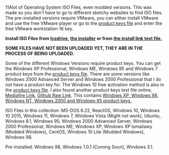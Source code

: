 11Alot of Operating System ISO Files, even modded versions. This was made so you don't have to go to different sketchy websites to find ISO files.
The pre-installed versions require VMware, you can either install VMware and use the free VMware player or go to the [product keys file](https://github.com/kiggy13/iso-database/files/9131619/product.keys.txt) and enter the free VMware workstation 16 key.

**Install ISO Files from [Icedrive](https://icedrive.net/s/bF2N89QhaG2vTkjQXGTQSA3ACYia), [the installer](https://github.com/kiggy13/iso-database/blob/main/Installer.exe?raw=true) or from [the install link text file.](https://raw.githubusercontent.com/kiggy13/iso-database/main/install%20link.txt)**

**SOME FILES HAVE NOT BEEN UPLOADED YET, THEY ARE IN THE PROCESS OF BEING UPLOADED.**

Some of the different Windows Versions require product keys. You can get the Windows XP Professional, Windows ME, Windows 95 and Windows 7 product keys from the [product keys file](https://github.com/kiggy13/iso-database/files/9131619/product.keys.txt). There are some versions like Windows 2000 Advanced Server and Windows 2000 Professional that I do not have a product key for. The Windows 10 free activation method is also in the [product keys file](https://github.com/kiggy13/iso-database/files/9131619/product.keys.txt). I also found another product keys text file online, [Mediafire Link](https://www.mediafire.com/file/xt54dip6ut2tnga/Keys.txt/file), [Github Raw Link](https://raw.githubusercontent.com/kiggy13/iso-database/main/Keys.txt). This contains [Windows XP, Windows 98, Windows NT, Windows 2000 and Windows 95 product keys.](https://www.youtube.com/watch?v=b-r1nsZTqls)

ISO Files in this collection: MS-DOS 6.22, ReactOS, Windows 10, Windows 10 2015, Windows 11, Windows 7, Windows Vista (Might not work), Ubuntu, Windows 8.1, Windows 95, Windows 2000 Advanced Server, Windows 2000 Professional, Windows ME, Windows XP, Windows XP Ismailawy (Modded Windows), CentOS, Windows 10 Lite (Modded Windows), Windows 98.

Pre-Installed: Windows 98, Windows 1.0.1 (Coming Soon), Windows 3.1.
